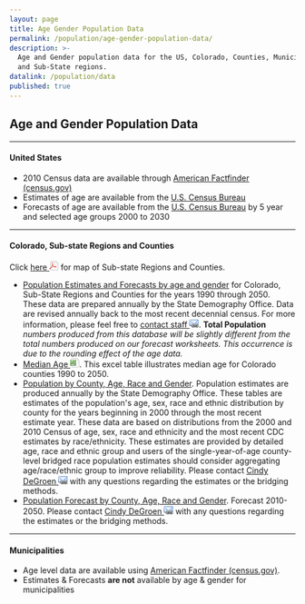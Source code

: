 ```yaml
---
layout: page
title: Age Gender Population Data
permalink: /population/age-gender-population-data/
description: >-
  Age and Gender population data for the US, Colorado, Counties, Municipalities
  and Sub-State regions.
datalink: /population/data
published: true
---
```


## Age and Gender Population Data

- - -

#### United States

- 2010 Census data are available through [American Factfinder (census.gov)](http://factfinder2.census.gov/faces/nav/jsf/pages/index.xhtml)
- Estimates of age are available from the [U.S. Census Bureau](https://www.census.gov/topics/population/age-and-sex/data/tables.html)
- Forecasts of age are available from the [U.S. Census Bureau](https://www.census.gov/programs-surveys/popproj.html) by 5 year and selected age groups 2000 to 2030

- - -

#### Colorado, Sub-state Regions and Counties

Click [here ![pdf](/images/page_white_acrobat.png 'download pdf file')](https://drive.google.com/uc?export=download&id=0B2oqdPZKJqK7d3JwNDBqQkJ0V0U) for map of Sub-state Regions and Counties.

- [Population Estimates and Forecasts by age and gender](/population/data/sya-county/) for Colorado, Sub-State Regions and Counties for the years 1990 through 2050. These data are prepared annually by the State Demography Office. Data are revised annually back to the most recent decennial census. For more information, please feel free to [contact staff ![email](/images/email_link.png 'send email')](mailto:dola.helpdesk@state.co.us). **Total Population** *numbers produced from this database will be slightly different from the total numbers produced on our forecast worksheets. This occurrence is due to the rounding effect of the age data.*
- [Median Age ![xls](/images/page_white_excel.png 'download xls file')](https://drive.google.com/uc?export=download&id=1yENCbnaz4-Xi6QuCwDmlISHuZ3KHopgw). This excel table illustrates median age for Colorado counties 1990 to 2050.
- [Population by County, Age, Race and Gender](/population/data/race-estimate#county-race-by-age-estimates). Population estimates are produced annually by the State Demography Office. These tables are estimates of the population's age, sex, race and ethnic distribution by county for the years beginning in 2000 through the most recent estimate year. These data are based on distributions from the 2000 and 2010 Census of age, sex, race and ethnicity and the most recent CDC estimates by race/ethnicity. These estimates are provided by detailed age, race and ethnic group and users of the single-year-of-age county-level bridged race population estimates should consider aggregating age/race/ethnic group to improve reliability. Please contact [Cindy DeGroen ![email](/images/email_link.png 'send email')](mailto:cindy.degroen@state.co.us) with any questions regarding the estimates or the bridging methods.
- [Population Forecast by County, Age, Race and Gender](/population/data/race-forecast#county-race-by-age-forecast). Forecast 2010-2050. Please contact [Cindy DeGroen ![email](/images/email_link.png 'send email')](mailto:cindy.degroen@state.co.us) with any questions regarding the estimates or the bridging methods.

- - -

#### Municipalities

- Age level data are available using [American Factfinder (census.gov)](http://factfinder2.census.gov/faces/nav/jsf/pages/index.xhtml).
- Estimates & Forecasts **are not** available by age & gender for municipalities
